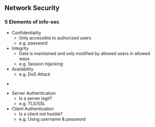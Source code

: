 ## Network Security

### 5 Elements of info-sec
- Confidentiality
	- Only accessible to authorized users
	- e.g. password
- Integrity
	- Data is maintained and only modified by allowed users in allowed ways
	- e.g. Session hijacking
- Availability
	- e.g. DoS Attack
+
- Server Authentication
	- Is a server legit?
	- e.g. TLS/SSL
- Client Authentication
	- Is a client not hostile?
	- e.g. Using username & password